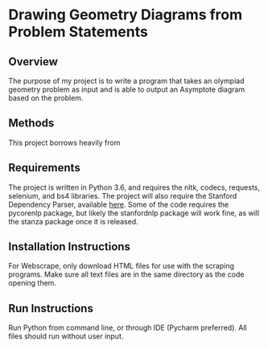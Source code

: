 # Drawing Geometry Diagrams from Problem Statements

## Overview
The purpose of my project is to write a program that takes an olympiad geometry problem as input and is able to output an Asymptote diagram based on the problem. 

## Methods
This project borrows heavily from 

## Requirements
The project is written in Python 3.6, and requires the nltk, codecs, requests, selenium, and bs4 libraries. The project will also require the Stanford Dependency Parser, available [here](https://stanfordnlp.github.io/stanfordnlp). Some of the code requires the pycorenlp package, but likely the stanfordnlp package will work fine, as will the stanza package once it is released. 

## Installation Instructions
For Webscrape, only download HTML files for use with the scraping programs. Make sure all text files are in the same directory as the code opening them. 

## Run Instructions
Run Python from command line, or through IDE (Pycharm preferred). All files should run without user input. 
